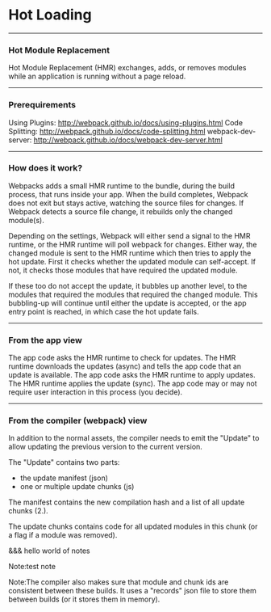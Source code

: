 # Hot Loading

---
### Hot Module Replacement
Hot Module Replacement (HMR) exchanges, adds, or removes modules 
while an application is running without a page reload.

---
### Prerequirements

Using Plugins: http://webpack.github.io/docs/using-plugins.html
Code Splitting: http://webpack.github.io/docs/code-splitting.html
webpack-dev-server: http://webpack.github.io/docs/webpack-dev-server.html

---
### How does it work?

Webpacks adds a small HMR runtime to the bundle, during the build process, 
that runs inside your app. When the build completes, Webpack does not exit 
but stays active, watching the source files for changes. If Webpack detects
a source file change, it rebuilds only the changed module(s). 

Depending on the settings, Webpack will either send a signal to the HMR 
runtime, or the HMR runtime will poll webpack for changes. Either way, 
the changed module is sent to the HMR runtime which then tries to apply 
the hot update. First it checks whether the updated module can self-accept. 
If not, it checks those modules that have required the updated module. 

If these too do not accept the update, it bubbles up another level, to 
the modules that required the modules that required the changed module. 
This bubbling-up will continue until either the update is accepted, or 
the app entry point is reached, in which case the hot update fails.

---
### From the app view

The app code asks the HMR runtime to check for updates. The HMR runtime 
downloads the updates (async) and tells the app code that an update is 
available. The app code asks the HMR runtime to apply updates. The HMR 
runtime applies the update (sync). The app code may or may not require 
user interaction in this process (you decide).

---
### From the compiler (webpack) view

In addition to the normal assets, the compiler needs to emit the "Update" 
to allow updating the previous version to the current version. 

The "Update" contains two parts:
- the update manifest (json)
- one or multiple update chunks (js)

The manifest contains the new compilation hash and a list of all update 
chunks (2.).

The update chunks contains code for all updated modules in this chunk 
(or a flag if a module was removed).

&&&
hello world of notes


<aside class="notes" data-markdown>
Note:test note 

Note:The compiler also makes sure that module and chunk ids are consistent 
between these builds. It uses a "records" json file to store them between 
builds (or it stores them in memory).
</aside>

